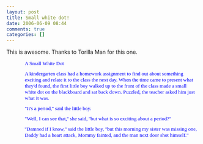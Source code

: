 ```yaml
---
layout: post
title: Small white dot!
date: 2006-06-09 08:44
comments: true
categories: []
---
```

This is awesome. Thanks to Torilla Man for this one.
<div id="mb_0">
<div>
<div>
<div><font style="font-size: 11px; font-family: tahoma,sans-serif">
<div>
<div>
<p style="margin-left: 0.5in"><font size="2" face="Verdana" color="blue"><span style="font-size: 10pt; color: blue; font-family: Verdana">A Small  White Dot</span></font></p>
</div>
<div>
<p style="margin-left: 0.5in"><font size="2" face="Verdana" color="blue"><span style="font-size: 10pt; color: blue; font-family: Verdana">A kindergarten class  had a homework assignment to find out about something exciting and relate it to  the class the next day. When the time came to present what they'd found, the  first little boy walked up to the front of the class made a small white dot on  the blackboard and sat back down. Puzzled, the teacher asked him just what it  was. </span></font></p>
</div>
<div>
<p style="margin-left: 0.5in"><font size="2" face="Verdana" color="blue"><span style="font-size: 10pt; color: blue; font-family: Verdana">"It's a period,''  said the little boy. </span></font></p>

<div>
<p style="margin-left: 0.5in"><font size="2" face="Verdana" color="blue"><span style="font-size: 10pt; color: blue; font-family: Verdana">"Well, I can see  that,'' she said, ''but what is so exciting about a period?'' </span></font></p>

<div>
<p style="margin-left: 0.5in"><font size="2" face="Verdana" color="blue"><span style="font-size: 10pt; color: blue; font-family: Verdana">''Damned if I know,''  said the little boy, ''but this morning my sister was missing one, Daddy had a  heart attack, Mommy fainted, and the man next door shot  himself."</span></font></p>
</div>
</div>
</div>
</div>
</font></div>
</div>
</div>
</div>
